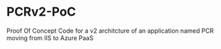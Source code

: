 # PCRv2-PoC
Proof Of Concept Code for a v2 architcture of an application named PCR moving from IIS to Azure PaaS
